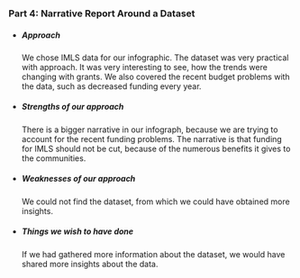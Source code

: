 ### Part 4: Narrative Report Around a Dataset

* ##### Approach

	We chose IMLS data for our infographic. The dataset was very practical with approach. It was very interesting to see, how the trends were changing with grants. We also covered the recent budget problems with the data, such as decreased funding every year.

* ##### Strengths of our approach

	There is a bigger narrative in our infograph, because we are trying to account for the recent funding problems. The narrative is that funding for IMLS should not be cut, because of the numerous benefits it gives to the communities.
    
* ##### Weaknesses of our approach

	We could not find the dataset, from which we could have obtained more insights.

* ##### Things we wish to have done
	
	If we had gathered more information about the dataset, we would have shared more insights about the data.